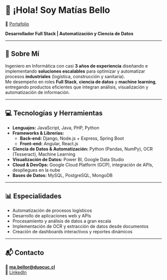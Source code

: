 # 👋 ¡Hola! Soy **Matías Bello**  
📂 [Portafolio](https://github.com/)

**Desarrollador Full Stack | Automatización y Ciencia de Datos**  

---

## 🚀 Sobre Mí  
Ingeniero en Informática con casi **3 años de experiencia** diseñando e implementando **soluciones escalables** para optimizar y automatizar procesos **industriales** (logística, construcción y sanitaria).  
Me desempeño en roles **Full Stack**, **ciencia de datos** y **machine learning**, entregando productos eficientes que integran análisis, visualización y automatización de información.  

---

## 💻 Tecnologías y Herramientas  
- **Lenguajes:** JavaScript, Java, PHP, Python  
- **Frameworks & Librerías:**  
  - **Back-end:** Django, Node.js + Express, Spring Boot  
  - **Front-end:** Angular, React.js  
- **Ciencia de Datos & Automatización:** Python (Pandas, NumPy), OCR (Tesseract), Machine Learning  
- **Visualización de Datos:** Power BI, Google Data Studio  
- **Cloud & DevOps:** Google Cloud Platform (GCP), integración de APIs, despliegues en la nube  
- **Bases de Datos:** MySQL, PostgreSQL, MongoDB  

---

## 📊 Especialidades  
- Automatización de procesos logísticos  
- Desarrollo de aplicaciones web y APIs  
- Procesamiento y análisis de datos a gran escala  
- Implementación de OCR y extracción de datos desde documentos  
- Creación de dashboards interactivos y reportes dinámicos  

---

## 📬 Contacto  
📧 **ma.bellor@duocuc.cl**  
🔗 [LinkedIn](https://www.linkedin.com/in/mat%C3%ADas-bello-rodr%C3%ADguez-5b798323a/)  

